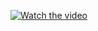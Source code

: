 [![Watch the video](https://img.youtube.com/vi/YourVideoID/0.jpg)](https://www.youtube.com/watch?v=https://youtu.be/Qjk5yNheBfg)


